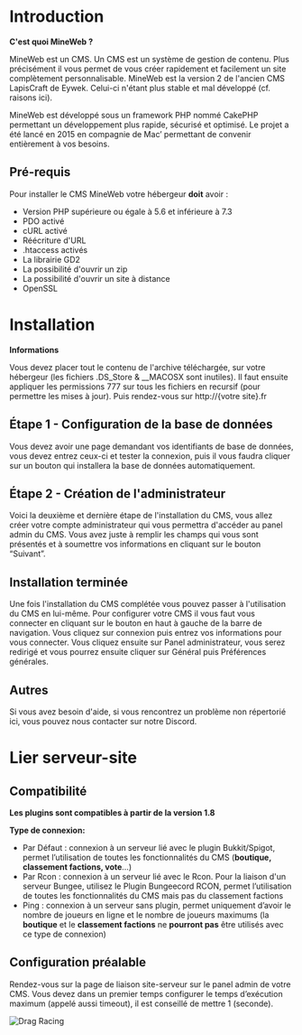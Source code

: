 Introduction
========

**C'est quoi MineWeb ?**

MineWeb est un CMS. Un CMS est un système de gestion de contenu. Plus précisément il vous permet de vous créer rapidement et facilement un site complètement personnalisable. MineWeb est la version 2 de l'ancien CMS LapisCraft de Eywek. Celui-ci n'étant plus stable et mal développé (cf. raisons ici).

MineWeb est développé sous un framework PHP nommé CakePHP permettant un développement plus rapide, sécurisé et optimisé. Le projet a été lancé en 2015 en compagnie de Mac’ permettant de convenir entièrement à vos besoins.

Pré-requis
--------

Pour installer le CMS MineWeb votre hébergeur **doit** avoir :

- Version PHP supérieure ou égale à 5.6 et inférieure à 7.3
- PDO activé
- cURL activé
- Réécriture d'URL
- .htaccess activés
- La librairie GD2
- La possibilité d'ouvrir un zip
- La possibilité d'ouvrir un site à distance
- OpenSSL

Installation
========

**Informations**

Vous devez placer tout le contenu de l'archive téléchargée, sur votre hébergeur (les fichiers .DS_Store & \__MACOSX sont inutiles). Il faut ensuite appliquer les permissions 777 sur tous les fichiers en recursif (pour permettre les mises à jour). Puis rendez-vous sur http://{votre site}.fr

Étape 1 - Configuration de la base de données
-------
Vous devez avoir une page demandant vos identifiants de base de données, vous devez entrez ceux-ci et tester la connexion, puis il vous faudra cliquer sur un bouton qui installera la base de données automatiquement.

Étape 2 - Création de l'administrateur
-------

Voici la deuxième et dernière étape de l'installation du CMS, vous allez créer votre compte administrateur qui vous permettra d'accéder au panel admin du CMS. Vous avez juste à remplir les champs qui vous sont présentés et à soumettre vos informations en cliquant sur le bouton “Suivant”.

Installation terminée
-------

Une fois l'installation du CMS complétée vous pouvez passer à l'utilisation du CMS en lui-même. Pour configurer votre CMS il vous faut vous connecter en cliquant sur le bouton en haut à gauche de la barre de navigation. Vous cliquez sur connexion puis entrez vos informations pour vous connecter. Vous cliquez ensuite sur Panel administrateur, vous serez redirigé et vous pourrez ensuite cliquer sur Général puis Préférences générales.

Autres
-------
Si vous avez besoin d'aide, si vous rencontrez un problème non répertorié ici, vous pouvez nous contacter sur notre Discord.

Lier serveur-site
========

Compatibilité
-------
**Les plugins sont compatibles à partir de la version 1.8**

**Type de connexion:**
- Par Défaut : connexion à un serveur lié avec le plugin Bukkit/Spigot, permet l’utilisation de toutes les fonctionnalités du CMS (**boutique, classement factions, vote**…) 
- Par Rcon : connexion à un serveur lié avec le Rcon. Pour la liaison d'un serveur Bungee, utilisez le Plugin Bungeecord RCON, permet l’utilisation de toutes les fonctionnalités du CMS mais pas du classement factions 
- Ping : connexion à un serveur sans plugin, permet uniquement d’avoir le nombre de joueurs en ligne et le nombre de joueurs maximums (la **boutique** et le **classement factions** ne **pourront pas** être utilisés avec ce type de connexion)

Configuration préalable
-------
Rendez-vous sur la page de liaison site-serveur sur le panel admin de votre CMS. Vous devez dans un premier temps configurer le temps d’exécution maximum (appelé aussi timeout), il est conseillé de mettre 1 (seconde).

![Drag Racing](https://docs.mineweb.org/images/server_timeout.png)
